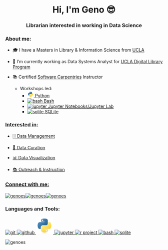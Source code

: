 <h1 align="center">Hi, I'm Geno 😎</h1>
<h3 align="center">Librarian interested in working in Data Science</h3>

<h3 align="left">About me:</h3>

- 🎓 I have a Masters in Library & Information Science from [UCLA](https://seis.ucla.edu/)

- 💾 I’m currently working as Data Systems Analyst for [UCLA Digital Library Program](https://digital.library.ucla.edu/)

- 📚 Certified [Software Carpentries](https://carpentries.org/) Instructor

  - Workshops led:
    - <a href="#"><img src="https://raw.githubusercontent.com/devicons/devicon/master/icons/python/python-original.svg" alt="python" width="20" height="20"/> Python<br>
    - <a href="#"><img src="https://bashlogo.com/img/symbol/svg/full_colored_dark.svg" alt="bash" width="20" height="20"/> Bash<br>
    - <a href="#"><img src="https://www.vectorlogo.zone/logos/jupyter/jupyter-icon.svg" alt="jupyter" width="20" height="20"/> Jupyter Notebooks/Jupyter Lab<br>
    - <a href="#"><img src="https://www.vectorlogo.zone/logos/sqlite/sqlite-icon.svg" alt="sqlite" width="20" height="20"/> SQLite

<h3 align="left">Interested in:</h3>

- 🗄️ Data Management

- 📓 Data Curation

- 📊 Data Visualization

- 📚 Outreach & Instruction


<h3 align="left">Connect with me:</h3>
<p align="left"><a href="mailto:gggeeennnooo@duck.com" target="blank"><img align="center" src="https://raw.githubusercontent.com/uiwjs/file-icons/master/icon/email.svg" alt="genoes" height="45" width="55" /></a><a href="https://linkedin.com/in/genoes" target="blank"><img align="center" src="https://raw.githubusercontent.com/rahuldkjain/github-profile-readme-generator/master/src/images/icons/Social/linked-in-alt.svg" alt="genoes" height="45" width="55" /></a><a href="https://mastodon.social/@geno" target="blank"><img align="center" src="https://upload.wikimedia.org/wikipedia/commons/4/48/Mastodon_Logotype_%28Simple%29.svg" alt="genoes" height="45" width="55" /></a>
</p>

<h3 align="left">Languages and Tools:</h3>
<p align="left"> <a href="https://git-scm.com/" target="_blank" rel="noreferrer"> <img src="https://www.vectorlogo.zone/logos/git-scm/git-scm-icon.svg" alt="git" width="55" height="55"/> </a> <a href="https://www.github.com/" target="_blank" rel="noreferrer"> <img src="https://www.vectorlogo.zone/logos/github/github-icon.svg" alt="github" width="55" height="55"/> </a>  <a href="https://www.python.org" target="_blank" rel="noreferrer"> <img src="https://raw.githubusercontent.com/devicons/devicon/master/icons/python/python-original.svg" alt="python" width="55" height="55"/> </a> <a href="https://jupyter.org/" target="_blank" rel="noreferrer"> <img src="https://www.vectorlogo.zone/logos/jupyter/jupyter-icon.svg" alt="jupyter" width="55" height="55"/> </a> <a href="https://www.r-project.org/" target="_blank" rel="noreferrer"> <img src="https://www.vectorlogo.zone/logos/r-project/r-project-icon.svg" alt="r project" width="55" height="55"/> </a> <a href="https://www.gnu.org/software/bash/" target="_blank" rel="noreferrer"> <img src="https://bashlogo.com/img/symbol/svg/full_colored_dark.svg" alt="bash" width="55" height="55"/> </a> <a href="https://www.sqlite.org/" target="_blank" rel="noreferrer"> <img src="https://www.vectorlogo.zone/logos/sqlite/sqlite-icon.svg" alt="sqlite" width="55" height="55"/> </a> </p>

<p align="left"> <img src="https://komarev.com/ghpvc/?username=genoes&label=Profile%20views&color=0e75b6&style=flat" alt="genoes" /> </p>
